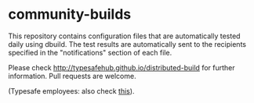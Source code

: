 community-builds
================

This repository contains configuration files that
are automatically tested daily using dbuild. The test
results are automatically sent to the recipients
specified in the "notifications" section of each file.

Please check http://typesafehub.github.io/distributed-build for
further information. Pull requests are welcome.

(Typesafe employees: also check [this](https://docs.google.com/a/typesafe.com/spreadsheet/ccc?key=0AkT2BN62FrUEdG1lVVZLbHBab29BaXN2TndGSWNLelE)).

